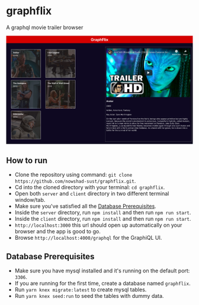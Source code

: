 # graphflix
A graphql movie trailer browser

![screenshot](https://raw.githubusercontent.com/nowshad-sust/graphflix/master/Screenshot.png)

## How to run
- Clone the repository using command: `git clone https://github.com/nowshad-sust/graphflix.git`.
- Cd into the cloned directory with your terminal: `cd graphflix`.
- Open both `server` and `client` directory in two different terminal window/tab.
- Make sure you've satisfied  all the [Database Prerequisites](#database-prerequisites).
- Inside the `server` directory, run `npm install` and then run `npm run start`.
- Inside the `client` directory, run `npm install` and then run `npm run start`.
- `http://localhost:3000` this url should open up automatically on your browser and the app is good to go.
- Browse `http://localhost:4000/graphql` for the GraphiQL UI.

## Database Prerequisites
- Make sure you have mysql installed and it's running on the default port: `3306`.
- If you are running for the first time, create a database named `graphflix`.
- Run `yarn knex migrate:latest` to create mysql tables.
- Run `yarn knex seed:run` to seed the tables with dummy data.

